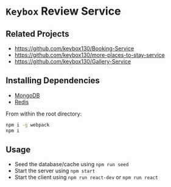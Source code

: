 # `Keybox` Review Service

## Related Projects

- https://github.com/keybox130/Booking-Service
- https://github.com/keybox130/more-places-to-stay-service
- https://github.com/keybox130/Gallery-Service

## Installing Dependencies

- [MongoDB](https://docs.mongodb.com/manual/installation/)
- [Redis](https://redis.io/topics/quickstart)

From within the root directory:

```sh
npm i -g webpack
npm i
```

## Usage

- Seed the database/cache using `npm run seed`
- Start the server using `npm start`
- Start the client using `npm run react-dev` or `npm run react`

